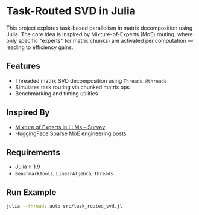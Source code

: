 # Task-Routed SVD in Julia

This project explores task-based parallelism in matrix decomposition using Julia. The core idea is inspired by Mixture-of-Experts (MoE) routing, where only specific "experts" (or matrix chunks) are activated per computation — leading to efficiency gains.

## Features
- Threaded matrix SVD decomposition using `Threads.@threads`
- Simulates task routing via chunked matrix ops
- Benchmarking and timing utilities

## Inspired By
- [Mixture of Experts in LLMs – Survey](link-to-paper)
- HuggingFace Sparse MoE engineering posts

## Requirements
- Julia ≥ 1.9
- `BenchmarkTools`, `LinearAlgebra`, `Threads`

## Run Example
```bash
julia --threads auto src/task_routed_svd.jl
